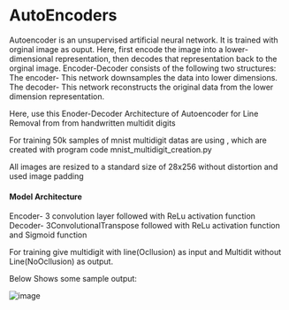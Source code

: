 # AutoEncoders
Autoencoder is an unsupervised artificial neural network. It is trained with orginal image as ouput. Here, first encode the image into a lower-dimensional representation, then decodes that representation back to the orginal image. Encoder-Decoder consists of the following two structures:
The encoder- This network downsamples the data into lower dimensions.
The decoder- This network reconstructs the original data from the lower dimension representation.

Here, use this Enoder-Decoder Architecture of Autoencoder for  Line Removal from from handwritten multidit digits 

For training 50k samples of mnist multidigit datas are using , which are created with program code mnist_multidigit_creation.py

All images are resized to a standard size of  28x256  without distortion and used image padding

#### Model Architecture
Encoder- 3 convolution layer followed with ReLu activation function
Decoder- 3ConvolutionalTranspose followed with ReLu activation function and Sigmoid function 

For training give multidigit with line(Ocllusion) as input and Multidit without Line(NoOcllusion) as output.

Below Shows some sample output:

![image](https://user-images.githubusercontent.com/61357572/191212878-655c2967-88e7-4097-92a2-b9308bd89311.png)



 
